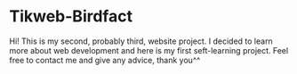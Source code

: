 # Tikweb-Birdfact
Hi! This is my second, probably third, website project. I decided to learn more about web development and here is my first seft-learning project. Feel free to contact me and give any advice, thank you^^
